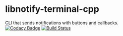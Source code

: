 # libnotify-terminal-cpp
CLI that sends notifications with buttons and callbacks.  
[![Codacy Badge](https://api.codacy.com/project/badge/Grade/882bc5e87e074b2e836e522f710e9886)](https://www.codacy.com/app/solarliner/libnotify-terminal-cpp?utm_source=github.com&amp;utm_medium=referral&amp;utm_content=SolarLiner/libnotify-terminal-cpp&amp;utm_campaign=Badge_Grade) [![Build Status](https://travis-ci.org/SolarLiner/libnotify-terminal-cpp.svg?branch=feature%2Ftravis)](https://travis-ci.org/SolarLiner/libnotify-terminal-cpp)
